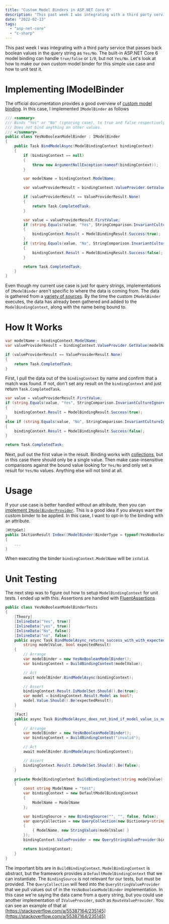 ```yaml
---
title: "Custom Model Binders in ASP.NET Core 6"
description: "This past week I was integrating with a third party service that passes back boolean values in the query string as Yes/No. The built-in ASP.NET Core 6 model binding can handle true/false or 1/0, but not Yes/No. Let's look at how to make our own custom model binder for this simple use case and how to unit test it."
date: "2022-02-13"
tags: 
  - "asp-net-core"
  - "c-sharp"
---
```


This past week I was integrating with a third party service that passes back boolean values in the query string as `Yes/No`. The built-in ASP.NET Core 6 model binding can handle `true/false` or `1/0`, but not `Yes/No`. Let's look at how to make our own custom model binder for this simple use case and how to unit test it.

# Implementing IModelBinder

The official documentation provides a good overview of [custom model binding](https://docs.microsoft.com/en-us/aspnet/core/mvc/advanced/custom-model-binding?view=aspnetcore-6.0). In this case, I implemented `IModelBinder` as follows

```csharp
/// <summary>
/// Binds "Yes" or "No" (ignoring case), to true and false respectively.
/// Does not bind anything on other values.
/// </summary>
public class YesNoBooleanModelBinder : IModelBinder
{
    public Task BindModelAsync(ModelBindingContext bindingContext)
    {
        if (bindingContext == null)
        {
            throw new ArgumentNullException(nameof(bindingContext));
        }

        var modelName = bindingContext.ModelName;

        var valueProviderResult = bindingContext.ValueProvider.GetValue(modelName);

        if (valueProviderResult == ValueProviderResult.None)
        {
            return Task.CompletedTask;
        }

        var value = valueProviderResult.FirstValue;
        if (string.Equals(value, "Yes", StringComparison.InvariantCultureIgnoreCase))
        {
            bindingContext.Result = ModelBindingResult.Success(true);
        }
        if (string.Equals(value, "No", StringComparison.InvariantCultureIgnoreCase))
        {
            bindingContext.Result = ModelBindingResult.Success(false);
        }

        return Task.CompletedTask;
    }
}
```

Even though my current use case is just for query strings, implementations of `IModelBinder` aren't specific to where the data is coming from. The data is gathered from a [variety of sources](https://docs.microsoft.com/en-us/aspnet/core/mvc/models/model-binding?view=aspnetcore-6.0#sources). By the time the custom `IModelBinder` executes, the data has already been gathered and added to the `ModelBindingContext`, along with the name being bound to.

# How It Works

```csharp
var modelName = bindingContext.ModelName;
var valueProviderResult = bindingContext.ValueProvider.GetValue(modelName);

if (valueProviderResult == ValueProviderResult.None)
{
    return Task.CompletedTask;
}
```

First, I pull the data out of the `bindingContext` by name and confirm that a match was found. If not, don't set any result on the `bindingContext` and just return `Task.CompletedTask`.

```csharp
var value = valueProviderResult.FirstValue;
if (string.Equals(value, "Yes", StringComparison.InvariantCultureIgnoreCase))
{
    bindingContext.Result = ModelBindingResult.Success(true);
}
else if (string.Equals(value, "No", StringComparison.InvariantCultureIgnoreCase))
{
    bindingContext.Result = ModelBindingResult.Success(false);
}

return Task.CompletedTask;
```

Next, pull out the first value in the result. Binding works with [collections](https://learn.microsoft.com/en-us/aspnet/core/mvc/models/model-binding?view=aspnetcore-6.0#collections-1), but in this case there should only be a single value. Then make case-insensitive comparisons against the bound value looking for `Yes/No` and only set a result for `Yes/No` values. Anything else will not bind at all.

# Usage

If your use case is better handled without an attribute, then you can [implement `IModelBinderProvider`](https://learn.microsoft.com/en-us/aspnet/core/mvc/advanced/custom-model-binding?view=aspnetcore-6.0#implementing-a-modelbinderprovider). This is a good idea if you always want the custom binder to be applied. In this case, I want to opt-in to the binding with an attribute.

```csharp
[HttpGet]
public IActionResult Index([ModelBinder(BinderType = typeof(YesNoBooleanModelBinder))] bool isValid)
{
    ...
}
```

When executing the binder `bindingContext.ModelName` will be `isValid`.

# Unit Testing

The next step was to figure out how to setup `ModelBindingContext` for unit tests. I ended up with this. Assertions are handled with [FluentAssertions](https://fluentassertions.com/)

```csharp
public class YesNoBooleanModelBinderTests
{
    [Theory]
    [InlineData("Yes", true)]
    [InlineData("yes", true)]
    [InlineData("No", false)]
    [InlineData("no", false)]
    public async Task BindModelAsync_returns_success_with_with_expected_value(
        string modelValue, bool expectedResult)
    {
        // Arrange
        var modelBinder = new YesNoBooleanModelBinder();
        var bindingContext = BuildBindingContext(modelValue);

        // Act
        await modelBinder.BindModelAsync(bindingContext);

        // Assert
        bindingContext.Result.IsModelSet.Should().Be(true);
        var model = bindingContext.Result.Model as bool?;
        model.Value.Should().Be(expectedResult);
    }

    [Fact]
    public async Task BindModelAsync_does_not_bind_if_model_value_is_not_yes_or_no()
    {
        // Arrange
        var modelBinder = new YesNoBooleanModelBinder();
        var bindingContext = BuildBindingContext("invalid");

        // Act
        await modelBinder.BindModelAsync(bindingContext);

        // Assert
        bindingContext.Result.IsModelSet.Should().Be(false);
    }

    private ModelBindingContext BuildBindingContext(string modelValue)
    {
        const string ModelName = "test";
        var bindingContext = new DefaultModelBindingContext
        {
            ModelName = ModelName
        };

        var bindingSource = new BindingSource("", "", false, false);
        var queryCollection = new QueryCollection(new Dictionary<string, StringValues>
        {
            { ModelName, new StringValues(modelValue) }
        });
        bindingContext.ValueProvider = new QueryStringValueProvider(bindingSource, queryCollection, null);

        return bindingContext;
    }
}
```

The important bits are in `BuildBindingContext`. `ModelBindingContext` is abstract, but the framework provides a `DefaultModelBindingContext` that we can instantiate. The `BindingSource` is not relevant for our tests, but must be provided. The `QueryCollection` will feed into the `QueryStringValueProvider` that we pull values out of in the `YesNoBooleanModelBinder` implementation. In this case we're saying the data came from a query string, but you could use another implementation of `IValueProvider`, such as `RouteValueProvider`. You can see an example of that at [https://stackoverflow.com/a/55387164/235145](https://stackoverflow.com/a/55387164/235145)
